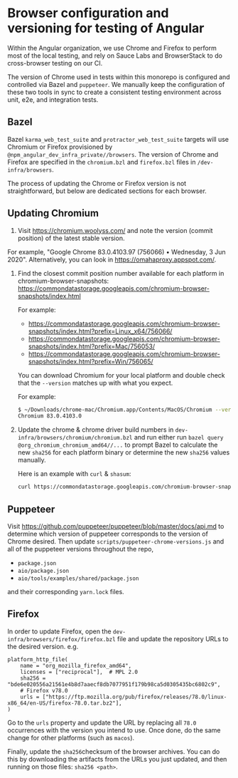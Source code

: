# Browser configuration and versioning for testing of Angular

Within the Angular organization, we use Chrome and Firefox to perform most of the local testing,
and rely on Sauce Labs and BrowserStack to do cross-browser testing on our CI.

The version of Chrome used in tests within this monorepo is configured and controlled via
Bazel and `puppeteer`. We manually keep the configuration of these two tools in sync to
create a consistent testing environment across unit, e2e, and integration tests.

## Bazel

Bazel `karma_web_test_suite` and `protractor_web_test_suite` targets will use Chromium
or Firefox provisioned by `@npm_angular_dev_infra_private//browsers`. The version of Chrome and Firefox are
specified in the `chromium.bzl` and `firefox.bzl` files in `/dev-infra/browsers`.

The process of updating the Chrome or Firefox version is not straightforward, but below
are dedicated sections for each browser.

## Updating Chromium

1) Visit https://chromium.woolyss.com/ and note the version (commit position) of the latest
stable version.

For example, "Google Chrome 83.0.4103.97 (756066) • Wednesday, 3 Jun 2020". Alternatively, you
can look in https://omahaproxy.appspot.com/.

1) Find the closest commit position number available for each platform in chromium-browser-snapshots:
   https://commondatastorage.googleapis.com/chromium-browser-snapshots/index.html

   For example:
   * https://commondatastorage.googleapis.com/chromium-browser-snapshots/index.html?prefix=Linux_x64/756066/
   * https://commondatastorage.googleapis.com/chromium-browser-snapshots/index.html?prefix=Mac/756053/
   * https://commondatastorage.googleapis.com/chromium-browser-snapshots/index.html?prefix=Win/756065/

   You can download Chromium for your local platform and double check that the `--version` matches
   up with what you expect.

   For example:
    ``` bash
    $ ~/Downloads/chrome-mac/Chromium.app/Contents/MacOS/Chromium --version
    Chromium 83.0.4103.0
    ```

2) Update the chrome & chrome driver build numbers in `dev-infra/browsers/chromium/chromium.bzl`
and run either run `bazel query @org_chromium_chromium_amd64//...` to prompt Bazel to calculate
the new `sha256` for each platform binary or determine the new `sha256` values manually.

    Here is an example with `curl` & `shasum`:
    ``` bash
    curl https://commondatastorage.googleapis.com/chromium-browser-snapshots/Linux_x64/756066/chrome-linux.zip | shasum -a 256
    ```

## Puppeteer

Visit https://github.com/puppeteer/puppeteer/blob/master/docs/api.md to determine which version
of puppeteer corresponds to the version of Chrome desired. Then update
`scripts/puppeteer-chrome-versions.js` and all of the puppeteer versions throughout the repo,

* `package.json`
* `aio/package.json`
* `aio/tools/examples/shared/package.json`

and their corresponding `yarn.lock` files.

## Firefox

In order to update Firefox, open the `dev-infra/browsers/firefox/firefox.bzl` file and update
the repository URLs to the desired version. e.g.

```bzl
platform_http_file(
    name = "org_mozilla_firefox_amd64",
    licenses = ["reciprocal"],  # MPL 2.0
    sha256 = "bde6e020556a21561e4b8d7aaecf8db7077951f179b98ca5d0305435bc6802c9",
    # Firefox v78.0
    urls = ["https://ftp.mozilla.org/pub/firefox/releases/78.0/linux-x86_64/en-US/firefox-78.0.tar.bz2"],
)
```

Go to the `urls` property and update the URL by replacing all `78.0` occurrences with the
version you intend to use. Once done, do the same change for other platforms (such as `macos`).

Finally, update the `sha256`checksum of the browser archives. You can do this by downloading the
artifacts from the URLs you just updated, and then running on those files: `sha256 <path>`. 



